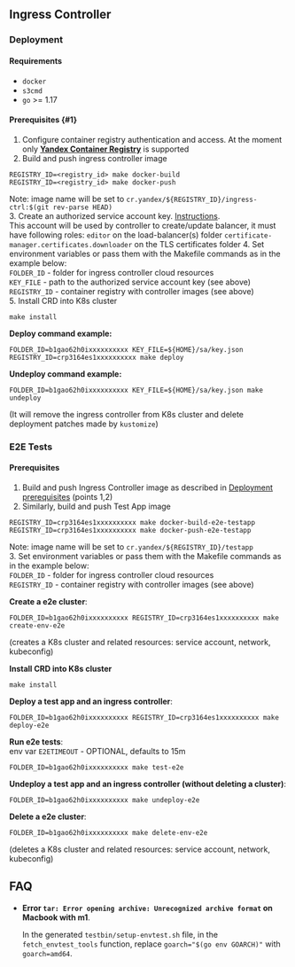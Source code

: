 ## Ingress Controller  

### Deployment  

#### Requirements

- `docker`
- `s3cmd`
- `go` >= 1.17

#### Prerequisites {#1}  
 
1. Configure container registry authentication and access. At the moment only [**Yandex Container Registry**](https://cloud.yandex.ru/docs/container-registry/) is supported    
2. Build and push ingress controller image  
```
REGISTRY_ID=<registry_id> make docker-build  
REGISTRY_ID=<registry_id> make docker-push  
```
Note: image name will be set to `cr.yandex/${REGISTRY_ID}/ingress-ctrl:$(git rev-parse HEAD)`  
3. Create an authorized service account key. [Instructions](https://cloud.yandex.com/en/docs/cli/operations/authentication/service-account).  
   This account will be used by controller to create/update balancer, it must have following roles:
   `editor` on the load-balancer(s) folder
   `certificate-manager.certificates.downloader` on the TLS certificates folder
4. Set environment variables or pass them with the Makefile commands as in the example below:  
   `FOLDER_ID` - folder for ingress controller cloud resources  
   `KEY_FILE` - path to the authorized service account key (see above)  
   `REGISTRY_ID` - container registry with controller images (see above)  
5. Install CRD into K8s cluster  
```
make install
```

**Deploy command example:**  
```
FOLDER_ID=b1gao62h0ixxxxxxxxxx KEY_FILE=${HOME}/sa/key.json REGISTRY_ID=crp3164es1xxxxxxxxxx make deploy
```

**Undeploy command example:**  
```
FOLDER_ID=b1gao62h0ixxxxxxxxxx KEY_FILE=${HOME}/sa/key.json make undeploy
```
(It will remove the ingress controller from K8s cluster and delete deployment patches made by `kustomize`)  

### E2E Tests  

#### Prerequisites  

1. Build and push Ingress Controller image as described in [Deployment prerequisites](#prerequisites-1) (points 1,2)  
2. Similarly, build and push Test App image  
```
REGISTRY_ID=crp3164es1xxxxxxxxxx make docker-build-e2e-testapp  
REGISTRY_ID=crp3164es1xxxxxxxxxx make docker-push-e2e-testapp  
```
Note: image name will be set to `cr.yandex/${REGISTRY_ID}/testapp`  
3. Set environment variables or pass them with the Makefile commands as in the example below:    
   `FOLDER_ID` - folder for ingress controller cloud resources  
   `REGISTRY_ID` - container registry with controller images (see above)  

**Create a e2e cluster**:  
```
FOLDER_ID=b1gao62h0ixxxxxxxxxx REGISTRY_ID=crp3164es1xxxxxxxxxx make create-env-e2e
```
(creates a K8s cluster and related resources: service account, network, kubeconfig)  

**Install CRD into K8s cluster**  
```
make install
```

**Deploy a test app and an ingress controller**:  
```
FOLDER_ID=b1gao62h0ixxxxxxxxxx REGISTRY_ID=crp3164es1xxxxxxxxxx make deploy-e2e
```

**Run e2e tests**:  
env var `E2ETIMEOUT` - OPTIONAL, defaults to 15m  
```
FOLDER_ID=b1gao62h0ixxxxxxxxxx make test-e2e
```

**Undeploy a test app and an ingress controller (without deleting a cluster)**:  
```
FOLDER_ID=b1gao62h0ixxxxxxxxxx make undeploy-e2e
```

**Delete a e2e cluster**:  
```
FOLDER_ID=b1gao62h0ixxxxxxxxxx make delete-env-e2e
```
(deletes a K8s cluster and related resources: service account, network, kubeconfig)  

## FAQ

- **Error `tar: Error opening archive: Unrecognized archive format` on Macbook with m1**.

  In the generated `testbin/setup-envtest.sh` file, in the `fetch_envtest_tools` function, replace `goarch="$(go env GOARCH)"` with `goarch=amd64`.